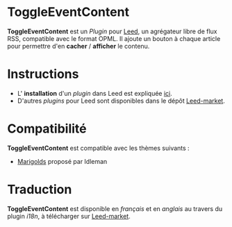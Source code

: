 ToggleEventContent
==================

**ToggleEventContent** est un _Plugin_ pour [Leed](http://projet.idleman.fr/leed), un agrégateur libre de flux RSS, compatible avec le format OPML. Il ajoute un bouton à chaque article pour permettre d'en **cacher** / **afficher** le contenu.

Instructions
============

* L' **installation** d'un _plugin_ dans Leed est expliquée [ici](http://projet.idleman.fr/leed/?page=Plugins).
* D'autres _plugins_ pour Leed sont disponibles dans le dépôt [Leed-market](https://github.com/ldleman/Leed-market).

Compatibilité
=============

**ToggleEventContent** est compatible avec les thèmes suivants :
* [Marigolds](http://projet.idleman.fr/leed/data/themes/marigolds.zip) proposé par Idleman

Traduction
==========

**ToggleEventContent** est disponible en _français_ et en _anglais_ au travers du plugin *i18n*, à télécharger sur [Leed-market](https://github.com/ldleman/Leed-market). 
